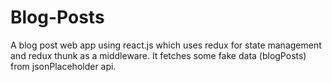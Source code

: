 # Blog-Posts
A blog post web app using react.js which uses redux for state management and redux thunk as a middleware.
It fetches some fake data (blogPosts) from jsonPlaceholder api.
